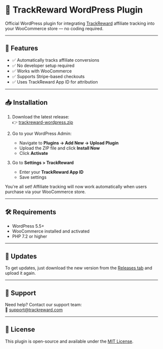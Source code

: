 # 🧩 TrackReward WordPress Plugin

Official WordPress plugin for integrating [TrackReward](https://trackreward.com) affiliate tracking into your WooCommerce store — no coding required.

---

## 🚀 Features

- ✅ Automatically tracks affiliate conversions
- ✅ No developer setup required
- ✅ Works with WooCommerce
- ✅ Supports Stripe-based checkouts
- ✅ Uses TrackReward App ID for attribution

---

## 📥 Installation

1. Download the latest release:  
   👉 [trackreward-wordpress.zip](https://github.com/TrackReward/trackreward-resources/releases)

2. Go to your WordPress Admin:
   - Navigate to **Plugins → Add New → Upload Plugin**
   - Upload the ZIP file and click **Install Now**
   - Click **Activate**

3. Go to **Settings > TrackReward**
   - Enter your **TrackReward App ID**
   - Save settings

You're all set! Affiliate tracking will now work automatically when users purchase via your WooCommerce store.

---

## 🛠 Requirements

- WordPress 5.5+
- WooCommerce installed and activated
- PHP 7.2 or higher

---

## 🔄 Updates

To get updates, just download the new version from the [Releases tab](https://github.com/TrackReward/trackreward-resources/releases) and upload it again.

---

## 📧 Support

Need help? Contact our support team:  
📩 [support@trackreward.com](mailto:support@trackreward.com)

---

## 📄 License

This plugin is open-source and available under the [MIT License](LICENSE).
